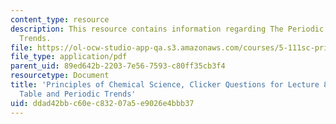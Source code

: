 ```yaml
---
content_type: resource
description: This resource contains information regarding The Periodic Table and Periodic
  Trends.
file: https://ol-ocw-studio-app-qa.s3.amazonaws.com/courses/5-111sc-principles-of-chemical-science-fall-2014/ddad42bbc60ec83207a5e9026e4bbb37_MIT5_111F14_Lec8Clkr.pdf
file_type: application/pdf
parent_uid: 89ed642b-2203-7e56-7593-c80ff35cb3f4
resourcetype: Document
title: 'Principles of Chemical Science, Clicker Questions for Lecture 8: The Periodic
  Table and Periodic Trends'
uid: ddad42bb-c60e-c832-07a5-e9026e4bbb37
---
```

